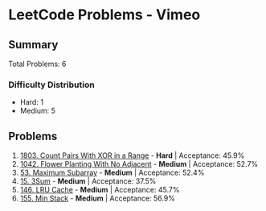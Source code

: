 # LeetCode Problems - Vimeo

## Summary
Total Problems: 6

### Difficulty Distribution

- Hard: 1
- Medium: 5

## Problems

1. [1803. Count Pairs With XOR in a Range](https://leetcode.com/problems/count-pairs-with-xor-in-a-range/) - **Hard** | Acceptance: 45.9%
2. [1042. Flower Planting With No Adjacent](https://leetcode.com/problems/flower-planting-with-no-adjacent/) - **Medium** | Acceptance: 52.7%
3. [53. Maximum Subarray](https://leetcode.com/problems/maximum-subarray/) - **Medium** | Acceptance: 52.4%
4. [15. 3Sum](https://leetcode.com/problems/3sum/) - **Medium** | Acceptance: 37.5%
5. [146. LRU Cache](https://leetcode.com/problems/lru-cache/) - **Medium** | Acceptance: 45.7%
6. [155. Min Stack](https://leetcode.com/problems/min-stack/) - **Medium** | Acceptance: 56.9%